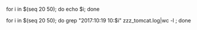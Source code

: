 for i in $(seq 20 50); do echo $i; done


for i in $(seq 20 50); do grep "2017:10:19 10:$i"  zzz_tomcat.log|wc -l ; done